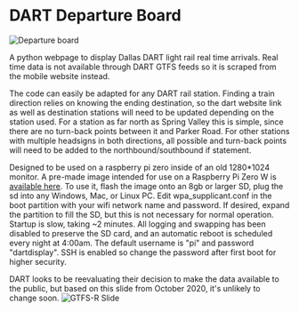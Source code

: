 # DART Departure Board

![Departure board](https://i.imgur.com/i4VNMQb.jpg)

A python webpage to display Dallas DART light rail real time arrivals. Real time data is not available through DART GTFS feeds so it is scraped from the mobile website instead.

The code can easily be adapted for any DART rail station.  Finding a train direction relies on knowing the ending destination, so the dart website link as well as destination stations will need to be updated depending on the station used.  For a station as far north as Spring Valley this is simple, since there are no turn-back points between it and Parker Road.  For other stations with multiple headsigns in both directions, all possible and turn-back points will need to be added to the northbound/southbound if statement.

Designed to be used on a raspberry pi zero inside of an old 1280*1024 monitor.  A pre-made image intended for use on a Raspberry Pi Zero W is [available here](https://mega.nz/file/PEg22Zhb#cOClzaD48qqf-k47KR8iXYe3ulY1OqoJSmBtJ5xA7nc).  To use it, flash the image onto an 8gb or larger SD, plug the sd into any Windows, Mac, or Linux PC.  Edit wpa_supplicant.conf in the boot partition with your wifi network name and password.  If desired, expand the partition to fill the SD, but this is not necessary for normal operation.  Startup is slow, taking ~2 minutes.  All logging and swapping has been disabled to preserve the SD card, and an automatic reboot is scheduled every night at 4:00am.  The default username is "pi" and password "dartdisplay".  SSH is enabled so change the password after first boot for higher security.

DART looks to be reevaluating their decision to make the data available to the public, but based on this slide from October 2020, it's unlikely to change soon.
![GTFS-R Slide](https://imgur.com/TSGKiAd.png)
